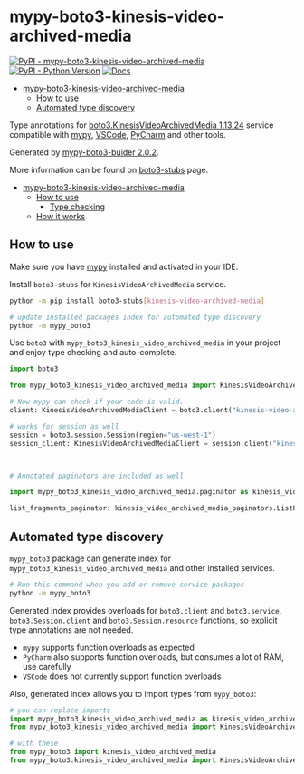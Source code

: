 # mypy-boto3-kinesis-video-archived-media

[![PyPI - mypy-boto3-kinesis-video-archived-media](https://img.shields.io/pypi/v/mypy-boto3-kinesis-video-archived-media.svg?color=blue)](https://pypi.org/project/mypy-boto3-kinesis-video-archived-media)
[![PyPI - Python Version](https://img.shields.io/pypi/pyversions/mypy-boto3-kinesis-video-archived-media.svg?color=blue)](https://pypi.org/project/mypy-boto3-kinesis-video-archived-media)
[![Docs](https://img.shields.io/readthedocs/mypy-boto3-builder.svg?color=blue)](https://mypy-boto3-builder.readthedocs.io/)

- [mypy-boto3-kinesis-video-archived-media](#mypy-boto3-kinesis-video-archived-media)
  - [How to use](#how-to-use)
  - [Automated type discovery](#automated-type-discovery)


Type annotations for
[boto3.KinesisVideoArchivedMedia 1.13.24](https://boto3.amazonaws.com/v1/documentation/api/1.13.24/reference/services/kinesis-video-archived-media.html#KinesisVideoArchivedMedia) service
compatible with [mypy](https://github.com/python/mypy), [VSCode](https://code.visualstudio.com/),
[PyCharm](https://www.jetbrains.com/pycharm/) and other tools.

Generated by [mypy-boto3-buider 2.0.2](https://github.com/vemel/mypy_boto3_builder).

More information can be found on [boto3-stubs](https://pypi.org/project/boto3-stubs/) page.

- [mypy-boto3-kinesis-video-archived-media](#mypy-boto3-kinesis-video-archived-media)
  - [How to use](#how-to-use)
    - [Type checking](#type-checking)
  - [How it works](#how-it-works)

## How to use

Make sure you have [mypy](https://github.com/python/mypy) installed and activated in your IDE.

Install `boto3-stubs` for `KinesisVideoArchivedMedia` service.

```bash
python -m pip install boto3-stubs[kinesis-video-archived-media]

# update installed packages index for automated type discovery
python -m mypy_boto3
```

Use `boto3` with `mypy_boto3_kinesis_video_archived_media` in your project and enjoy type checking and auto-complete.

```python
import boto3

from mypy_boto3_kinesis_video_archived_media import KinesisVideoArchivedMediaClient

# Now mypy can check if your code is valid.
client: KinesisVideoArchivedMediaClient = boto3.client("kinesis-video-archived-media")

# works for session as well
session = boto3.session.Session(region="us-west-1")
session_client: KinesisVideoArchivedMediaClient = session.client("kinesis-video-archived-media")



# Annotated paginators are included as well

import mypy_boto3_kinesis_video_archived_media.paginator as kinesis_video_archived_media_paginators

list_fragments_paginator: kinesis_video_archived_media_paginators.ListFragmentsPaginator = client.get_paginator("list_fragments")
```

## Automated type discovery

`mypy_boto3` package can generate index for `mypy_boto3_kinesis_video_archived_media` and other installed services.

```bash
# Run this command when you add or remove service packages
python -m mypy_boto3
```

Generated index provides overloads for `boto3.client` and `boto3.service`,
`boto3.Session.client` and `boto3.Session.resource` functions,
so explicit type annotations are not needed.

- `mypy` supports function overloads as expected
- `PyCharm` also supports function overloads, but consumes a lot of RAM, use carefully
- `VSCode` does not currently support function overloads

Also, generated index allows you to import types from `mypy_boto3`:

```python
# you can replace imports
import mypy_boto3_kinesis_video_archived_media as kinesis_video_archived_media
from mypy_boto3_kinesis_video_archived_media import KinesisVideoArchivedMediaClient

# with these
from mypy_boto3 import kinesis_video_archived_media
from mypy_boto3.kinesis_video_archived_media import KinesisVideoArchivedMediaClient
```